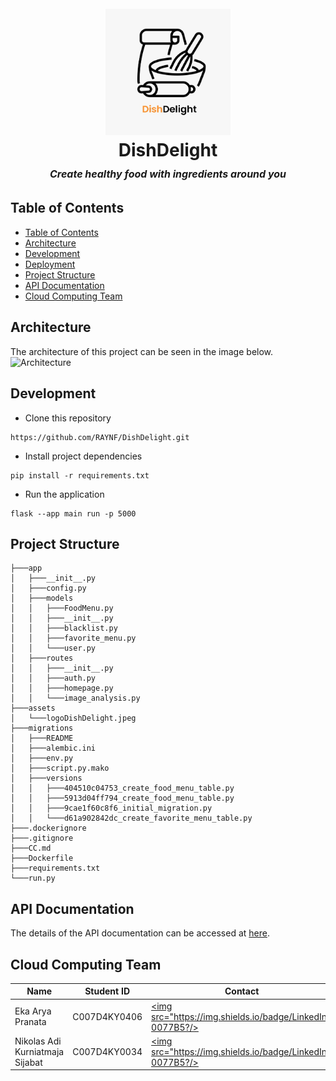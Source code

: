 <h1 align="center">
  <br>
    <img src="assets/logoDishDelight.jpeg" alt="DishDelight" width="200">
  <br>
    DishDelight
  <br>
    <small style="font-size: 16px"><em>Create healthy food with ingredients around you</em></small>
</h1>

## Table of Contents
- [Table of Contents](#table-of-contents)
- [Architecture](#architecture)
- [Development](#development)
- [Deployment](#deployment)
- [Project Structure](#project-structure)
- [API Documentation](#api-documentations)
- [Cloud Computing Team](#cloud-computing-team)

## Architecture
The architecture of this project can be seen in the image below.
![Architecture](assets/)

## Development
- Clone this repository
```
https://github.com/RAYNF/DishDelight.git
```
- Install project dependencies
```
pip install -r requirements.txt
```
- Run the application
```
flask --app main run -p 5000
```

  ## Project Structure
```
├───app
│   ├───__init__.py
│   ├───config.py
│   ├───models
│   │   ├───FoodMenu.py
│   │   ├───__init__.py
│   │   ├───blacklist.py
│   │   ├───favorite_menu.py
│   │   └───user.py
│   ├───routes
│   │   ├───__init__.py
│   │   ├───auth.py
│   │   ├───homepage.py
│   │   └───image_analysis.py
├───assets
│   └───logoDishDelight.jpeg
├───migrations
│   ├───README
│   ├───alembic.ini
│   ├───env.py
│   ├───script.py.mako
│   ├───versions
│   │   ├───404510c04753_create_food_menu_table.py
│   │   ├───5913d04ff794_create_food_menu_table.py
│   │   ├───9cae1f60c8f6_initial_migration.py
│   │   └───d61a902842dc_create_favorite_menu_table.py
├───.dockerignore
├───.gitignore
├───CC.md
├───Dockerfile
├───requirements.txt
└───run.py

```

## API Documentation
The details of the API documentation can be accessed at [here](https://documenter.getpostman.com/view/36428624/2sA3XTfLhn).

## Cloud Computing Team
| Name | Student ID | Contact |
| - | - | - |
| Eka Arya Pranata | C007D4KY0406  | <a href="linkedin.com/in/eka-arya-pranata-5a4132300"><img src="https://img.shields.io/badge/LinkedIn-0077B5?/></a> |
| Nikolas Adi Kurniatmaja Sijabat  | C007D4KY0034  | <a href="https://www.linkedin.com/in/adinikolas/"><img src="https://img.shields.io/badge/LinkedIn-0077B5?/></a> |
